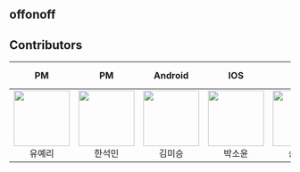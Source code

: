 ## offonoff

## Contributors

| PM | PM | Android | IOS | WEB | WEB | Server | Server & Android |
|:----------:|:----------:|:----------:|:----------:|:----------:|:----------:|:----------:|:----------:|
| [<img src="https://avatars.githubusercontent.com/u/100466546?v=4" alt="" style="width:100px;100px;">](https://github.com/yooyeri) <br/><div align="center">유예리</div> | [<img src="https://avatars.githubusercontent.com/u/142553660?v=4" alt="" style="width:100px;100px;">](https://github.com/hyuns66) <br/><div align="center">한석민</div> | [<img src="https://avatars.githubusercontent.com/u/" alt="" style="width:100px;100px;">](https://github.com/Ji-soo708) <br/><div align="center">김미승</div>| [<img src="https://avatars.githubusercontent.com/u/65206829?v=4" alt="" style="width:100px;100px;">](https://github.com/dev-muuu) <br/><div align="center">박소윤</div> | [<img src="https://avatars.githubusercontent.com/u/77428876?v=4" alt="" style="width:100px;100px;">](https://github.com/chaeyoung103) <br/><div align="center">송채영</div> | [<img src="https://avatars.githubusercontent.com/u/26860466?v=4" alt="" style="width:100px;100px;">](https://github.com/jinho1011) <br/><div align="center">전진호</div> | [<img src="https://avatars.githubusercontent.com/u/93924890?v=4" alt="" style="width:100px;100px;">](https://github.com/60jong) <br/><div align="center">유경종</div> | [<img src="https://avatars.githubusercontent.com/u/101321313?v=4" alt="" style="width:100px;100px;">](https://github.com/goldggyul) <br/><div align="center">김현정</div> |
